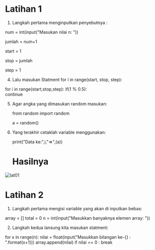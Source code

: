 # Latihan 1

1. Langkah pertama menginputkan penyebutnya :

num = int(input("Masukan nilai n: ")) 

jumlah = num+1 

start = 1 

stop = jumlah 

step = 1 

4. Lalu masukan Statment for i in range(start, stop, step):

for i in range(start,stop,step):
    if(1 % 0.5):   
        continue
        
5. Agar angka yang dimasukan random masukan:

    from random import random 
    
    a = random()

6. Yang terakhir cetaklah variable menggunakan:

    print("Data ke:",i,"=>",(a))
    
    # Hasilnya
![lat01](https://user-images.githubusercontent.com/56239989/68085468-fa90d280-fe73-11e9-84b5-a0c46022a927.jpg)


# Latihan 2

1. Langkah pertama mengisi variable yang akan di inputkan bebas:

array = []
total = 0
n = int(input("Masukkan banyaknya elemen array: "))

2. Langkah kedua lansung kita masukan statment:

for x in range(n):
    nilai = float(input("Masukkan bilangan ke-{} : ".format(x+1)))
    array.append(nilai)
    if nilai == 0 :
         break
